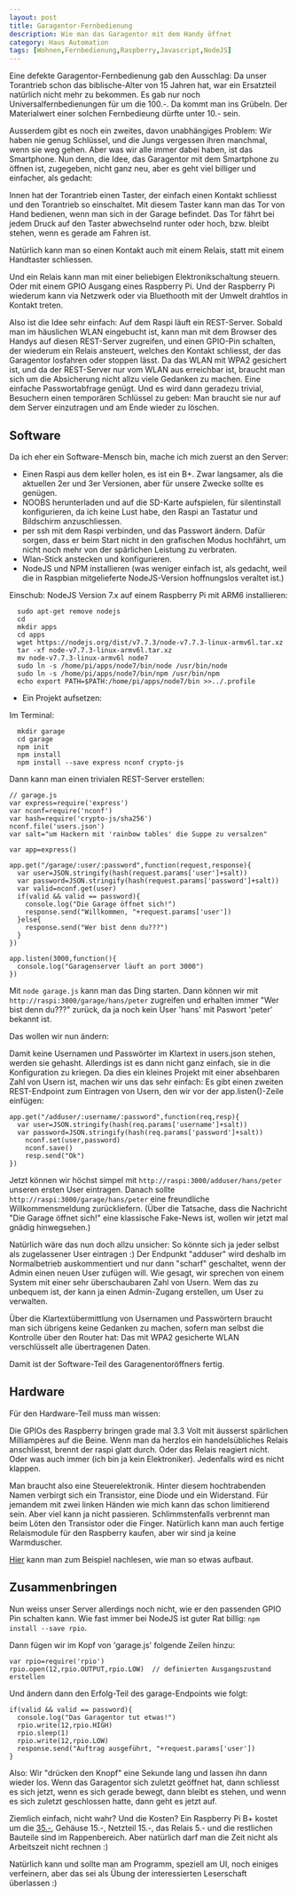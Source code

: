 ```yaml
---
layout: post
title: Garagentor-Fernbedienung
description: Wie man das Garagentor mit dem Handy öffnet
category: Haus Automation
tags: [Wohnen,Fernbedienung,Raspberry,Javascript,NodeJS]
---
```


Eine defekte Garagentor-Fernbedienung gab den Ausschlag: Da unser Torantrieb schon das biblische-Alter von 15 Jahren hat, war ein Ersatzteil natürlich nicht mehr zu bekommen. Es gab nur noch Universalfernbedienungen für um die 100.-. Da kommt man ins Grübeln. Der Materialwert einer solchen Fernbedieung dürfte unter 10.- sein.

Ausserdem gibt es noch ein zweites, davon unabhängiges Problem: Wir haben nie genug Schlüssel, und die Jungs vergessen ihren manchmal, wenn sie weg gehen. Aber was wir alle immer dabei haben, ist das Smartphone. Nun denn, die Idee, das Garagentor mit dem Smartphone zu öffnen ist, zugegeben, nicht ganz neu, aber es geht viel billiger und einfacher, als gedacht:

Innen hat der Torantrieb einen Taster, der einfach einen Kontakt schliesst und den Torantrieb so einschaltet. Mit diesem Taster kann man das Tor von Hand bedienen, wenn man sich in der Garage befindet. Das Tor fährt bei jedem Druck auf den Taster abwechselnd runter oder hoch, bzw. bleibt stehen, wenn es gerade am Fahren ist.

Natürlich kann man so einen Kontakt auch mit einem Relais, statt mit einem Handtaster schliessen.

Und ein Relais kann man mit einer beliebigen Elektronikschaltung steuern. Oder mit einem GPIO Ausgang eines Raspberry Pi. Und der Raspberry Pi wiederum kann via Netzwerk oder via Bluethooth mit der Umwelt drahtlos in Kontakt treten.

Also ist die Idee sehr einfach: Auf dem Raspi läuft ein REST-Server. Sobald man im häuslichen WLAN eingebucht ist, kann man mit dem Browser des Handys auf diesen REST-Server zugreifen, und einen GPIO-Pin schalten, der wiederum ein Relais ansteuert, welches den Kontakt schliesst, der das Garagentor losfahren oder stoppen lässt.
Da das WLAN mit WPA2 gesichert ist, und da der REST-Server nur vom WLAN aus erreichbar ist, braucht man sich um die Absicherung nicht allzu viele Gedanken zu machen. Eine einfache Passwortabfrage genügt. Und es wird dann geradezu trivial, Besuchern einen temporären Schlüssel zu geben: Man braucht sie nur auf dem Server einzutragen und am Ende wieder zu löschen.

## Software

Da ich eher ein Software-Mensch bin, mache ich mich zuerst an den Server:

 * Einen Raspi aus dem keller holen, es ist ein B+. Zwar langsamer, als die aktuellen 2er und 3er Versionen, aber für unsere Zwecke sollte es genügen.
 * NOOBS herunterladen und auf die SD-Karte aufspielen, für silentinstall konfigurieren, da ich keine Lust habe, den Raspi an Tastatur und Bildschirm anzuschliessen.
 * per ssh mit dem Raspi verbinden, und das Passwort ändern. Dafür sorgen, dass er beim Start nicht in den grafischen Modus hochfährt, um nicht noch mehr von der spärlichen Leistung zu verbraten.
 * Wlan-Stick anstecken und konfigurieren.
 * NodeJS und NPM installieren (was weniger einfach ist, als gedacht, weil die in Raspbian mitgelieferte NodeJS-Version hoffnungslos veraltet ist.)

Einschub: NodeJS Version 7.x auf einem Raspberry Pi mit ARM6 installieren:

      sudo apt-get remove nodejs
      cd
      mkdir apps
      cd apps
      wget https://nodejs.org/dist/v7.7.3/node-v7.7.3-linux-armv6l.tar.xz
      tar -xf node-v7.7.3-linux-armv6l.tar.xz
      mv node-v7.7.3-linux-armv6l node7
      sudo ln -s /home/pi/apps/node7/bin/node /usr/bin/node
      sudo ln -s /home/pi/apps/node7/bin/npm /usr/bin/npm
      echo export PATH=$PATH:/home/pi/apps/node7/bin >>../.profile

 * Ein Projekt aufsetzen:

Im Terminal:

      mkdir garage
      cd garage
      npm init
      npm install
      npm install --save express nconf crypto-js


 Dann kann man einen trivialen REST-Server erstellen:

    // garage.js
    var express=require('express')
    var nconf=require('nconf')
    var hash=require('crypto-js/sha256')
    nconf.file('users.json')
    var salt="um Hackern mit 'rainbow tables' die Suppe zu versalzen"

    var app=express()

    app.get("/garage/:user/:password",function(request,response){
      var user=JSON.stringify(hash(request.params['user']+salt))
      var password=JSON.stringify(hash(request.params['password']+salt))
      var valid=nconf.get(user)
      if(valid && valid == password){
        console.log("Die Garage öffnet sich!")
        response.send("Willkommen, "+request.params['user'])
      }else{
        response.send("Wer bist denn du???")
      }
    })

    app.listen(3000,function(){
      console.log("Garagenserver läuft an port 3000")
    })

Mit `node garage.js` kann man das Ding starten. Dann können wir mit `http://raspi:3000/garage/hans/peter` zugreifen und erhalten immer "Wer bist denn du???" zurück, da ja noch kein User 'hans' mit Paswort 'peter' bekannt ist.

Das wollen wir nun ändern:

Damit keine Usernamen und Passwörter im Klartext in users.json stehen, werden sie gehasht.
Allerdings ist es dann nicht ganz einfach, sie in die Konfiguration zu kriegen. Da dies ein kleines Projekt mit einer absehbaren Zahl von Usern ist, machen wir uns das sehr einfach: Es gibt einen zweiten REST-Endpoint zum Eintragen von Usern, den wir vor der app.listen()-Zeile einfügen:

    app.get("/adduser/:username/:password",function(req,resp){
      var user=JSON.stringify(hash(req.params['username']+salt))
      var password=JSON.stringify(hash(req.params['password']+salt))
        nconf.set(user,password)
        nconf.save()
        resp.send("Ok")
    })

Jetzt können wir höchst simpel mit `http://raspi:3000/adduser/hans/peter` unseren ersten User eintragen. Danach sollte `http://raspi:3000/garage/hans/peter` eine freundliche Willkommensmeldung zurückliefern. (Über die Tatsache, dass die Nachricht "Die Garage öffnet sich!" eine klassische Fake-News ist, wollen wir jetzt mal gnädig hinwegsehen.)

Natürlich wäre das nun doch allzu unsicher: So könnte sich ja jeder selbst als zugelassener User eintragen :)
Der Endpunkt "adduser" wird deshalb im Normalbetrieb auskommentiert und nur dann "scharf" geschaltet, wenn der Admin einen neuen User zufügen will. Wie gesagt, wir sprechen von einem System mit einer sehr überschaubaren Zahl von Usern. Wem das zu unbequem ist, der kann ja einen Admin-Zugang erstellen, um User zu verwalten.

Über die Klartextübermittlung von Usernamen und Passwörtern braucht man sich übrigens keine Gedanken zu machen, sofern man selbst die Kontrolle über den Router hat: Das mit WPA2 gesicherte WLAN verschlüsselt alle übertragenen Daten.

Damit ist der Software-Teil des Garagenentoröffners fertig.

## Hardware

Für den Hardware-Teil muss man wissen:

Die GPIOs des Raspberry bringen grade mal 3.3 Volt mit äusserst spärlichen Milliampères auf die Beine. Wenn man da herzlos ein handelsübliches Relais anschliesst, brennt der raspi glatt durch. Oder das Relais reagiert nicht. Oder was auch immer (ich bin ja kein Elektroniker). Jedenfalls wird es nicht klappen.

Man braucht also eine Steuerelektronik. Hinter diesem hochtrabenden Namen verbirgt sich ein Transistor, eine Diode und ein Widerstand. Für jemandem mit zwei linken Händen wie mich kann das schon limitierend sein. Aber viel kann ja nicht passieren. Schlimmstenfalls verbrennt man beim Löten den Transistor oder die Finger. Natürlich kann man auch fertige Relaismodule für den Raspberry kaufen, aber wir sind ja keine Warmduscher.

[Hier](https://asciich.ch/wordpress/raspberry-pi-relais-ansteuern/) kann man zum Beispiel nachlesen, wie man so etwas aufbaut.

## Zusammenbringen

Nun weiss unser Server allerdings noch nicht, wie er den passenden GPIO Pin schalten kann.
Wie fast immer bei NodeJS ist guter Rat billig: `npm install --save rpio`.

Dann fügen wir im Kopf von 'garage.js' folgende Zeilen hinzu:

    var rpio=require('rpio')
    rpio.open(12,rpio.OUTPUT,rpio.LOW)  // definierten Ausgangszustand erstellen

Und ändern dann den Erfolg-Teil des garage-Endpoints wie folgt:

    if(valid && valid == password){
      console.log("Das Garagentor tut etwas!")
      rpio.write(12,rpio.HIGH)
      rpio.sleep(1)
      rpio.write(12,rpio.LOW)
      response.send("Auftrag ausgeführt, "+request.params['user'])
    }

Also: Wir "drücken den Knopf" eine Sekunde lang und lassen ihn dann wieder los. Wenn das Garagentor sich zuletzt geöffnet hat, dann schliesst es sich jetzt, wenn es sich gerade bewegt, dann bleibt es stehen, und wenn es sich zuletzt geschlossen hatte, dann geht es jetzt auf.

Ziemlich einfach, nicht wahr? Und die Kosten? Ein Raspberry Pi B+ kostet um die [35.-](https://www.pi-shop.ch/raspberry-pi), Gehäuse 15.-, Netzteil 15.-, das Relais 5.- und die restlichen Bauteile sind im Rappenbereich. Aber natürlich darf man die Zeit nicht als Arbeitszeit nicht rechnen :)

Natürlich kann und sollte man am Programm, speziell am UI, noch einiges verfeinern, aber das sei als Übung der interessierten Leserschaft überlassen :)
